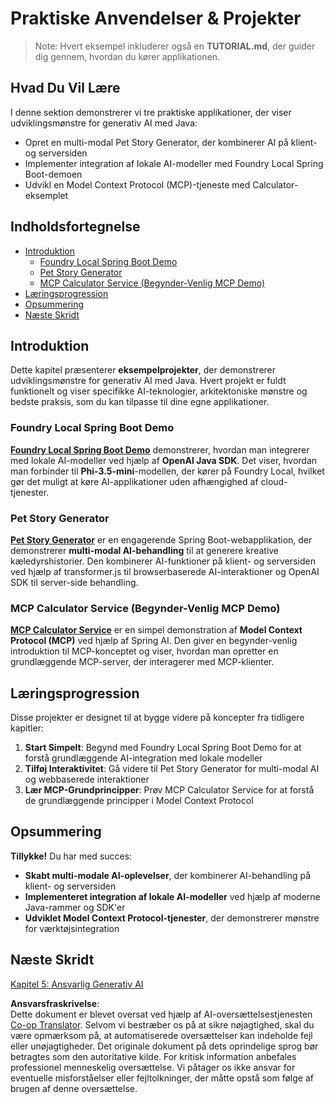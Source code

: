 <!--
CO_OP_TRANSLATOR_METADATA:
{
  "original_hash": "da1b6d87b8a73306b29f9a1bdd681221",
  "translation_date": "2025-07-21T19:43:55+00:00",
  "source_file": "04-PracticalSamples/README.md",
  "language_code": "da"
}
-->
# Praktiske Anvendelser & Projekter

> Note: Hvert eksempel inkluderer også en **TUTORIAL.md**, der guider dig gennem, hvordan du kører applikationen.

## Hvad Du Vil Lære
I denne sektion demonstrerer vi tre praktiske applikationer, der viser udviklingsmønstre for generativ AI med Java:
- Opret en multi-modal Pet Story Generator, der kombinerer AI på klient- og serversiden
- Implementer integration af lokale AI-modeller med Foundry Local Spring Boot-demoen
- Udvikl en Model Context Protocol (MCP)-tjeneste med Calculator-eksemplet

## Indholdsfortegnelse

- [Introduktion](../../../04-PracticalSamples)
  - [Foundry Local Spring Boot Demo](../../../04-PracticalSamples)
  - [Pet Story Generator](../../../04-PracticalSamples)
  - [MCP Calculator Service (Begynder-Venlig MCP Demo)](../../../04-PracticalSamples)
- [Læringsprogression](../../../04-PracticalSamples)
- [Opsummering](../../../04-PracticalSamples)
- [Næste Skridt](../../../04-PracticalSamples)

## Introduktion

Dette kapitel præsenterer **eksempelprojekter**, der demonstrerer udviklingsmønstre for generativ AI med Java. Hvert projekt er fuldt funktionelt og viser specifikke AI-teknologier, arkitektoniske mønstre og bedste praksis, som du kan tilpasse til dine egne applikationer.

### Foundry Local Spring Boot Demo

**[Foundry Local Spring Boot Demo](foundrylocal/README.md)** demonstrerer, hvordan man integrerer med lokale AI-modeller ved hjælp af **OpenAI Java SDK**. Det viser, hvordan man forbinder til **Phi-3.5-mini**-modellen, der kører på Foundry Local, hvilket gør det muligt at køre AI-applikationer uden afhængighed af cloud-tjenester.

### Pet Story Generator

**[Pet Story Generator](petstory/README.md)** er en engagerende Spring Boot-webapplikation, der demonstrerer **multi-modal AI-behandling** til at generere kreative kæledyrshistorier. Den kombinerer AI-funktioner på klient- og serversiden ved hjælp af transformer.js til browserbaserede AI-interaktioner og OpenAI SDK til server-side behandling.

### MCP Calculator Service (Begynder-Venlig MCP Demo)

**[MCP Calculator Service](mcp/calculator/README.md)** er en simpel demonstration af **Model Context Protocol (MCP)** ved hjælp af Spring AI. Den giver en begynder-venlig introduktion til MCP-konceptet og viser, hvordan man opretter en grundlæggende MCP-server, der interagerer med MCP-klienter.

## Læringsprogression

Disse projekter er designet til at bygge videre på koncepter fra tidligere kapitler:

1. **Start Simpelt**: Begynd med Foundry Local Spring Boot Demo for at forstå grundlæggende AI-integration med lokale modeller
2. **Tilføj Interaktivitet**: Gå videre til Pet Story Generator for multi-modal AI og webbaserede interaktioner
3. **Lær MCP-Grundprincipper**: Prøv MCP Calculator Service for at forstå de grundlæggende principper i Model Context Protocol

## Opsummering

**Tillykke!** Du har med succes:

- **Skabt multi-modale AI-oplevelser**, der kombinerer AI-behandling på klient- og serversiden
- **Implementeret integration af lokale AI-modeller** ved hjælp af moderne Java-rammer og SDK'er
- **Udviklet Model Context Protocol-tjenester**, der demonstrerer mønstre for værktøjsintegration

## Næste Skridt

[Kapitel 5: Ansvarlig Generativ AI](../05-ResponsibleGenAI/README.md)

**Ansvarsfraskrivelse**:  
Dette dokument er blevet oversat ved hjælp af AI-oversættelsestjenesten [Co-op Translator](https://github.com/Azure/co-op-translator). Selvom vi bestræber os på at sikre nøjagtighed, skal du være opmærksom på, at automatiserede oversættelser kan indeholde fejl eller unøjagtigheder. Det originale dokument på dets oprindelige sprog bør betragtes som den autoritative kilde. For kritisk information anbefales professionel menneskelig oversættelse. Vi påtager os ikke ansvar for eventuelle misforståelser eller fejltolkninger, der måtte opstå som følge af brugen af denne oversættelse.